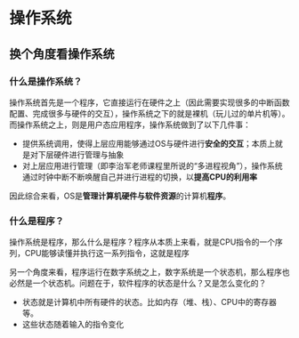 # 操作系统

## 换个角度看操作系统

### 什么是操作系统？

​	操作系统首先是一个程序，它直接运行在硬件之上（因此需要实现很多的中断函数配置、完成很多与硬件的交互），操作系统之下的就是裸机（玩儿过的单片机等）。而操作系统之上，则是用户态应用程序，操作系统做到了以下几件事：

- 提供系统调用，使得上层应用能够通过OS与硬件进行**安全的交互**；本质上就是对下层硬件进行管理与抽象
- 对上层应用进行管理（即李治军老师课程里所说的“多进程视角”），操作系统通过时钟中断不断唤醒自己并进行进程的切换，以**提高CPU的利用率**

​	因此综合来看，OS是**管理计算机硬件与软件资源**的计算机**程序**。

### 什么是程序？

​	操作系统是程序，那么什么是程序？程序从本质上来看，就是CPU指令的一个序列，CPU能够读懂并执行这一系列指令，这就是程序

​	另一个角度来看，程序运行在数字系统之上，数字系统是一个状态机，那么程序也必然是一个状态机。问题在于，软件程序的状态是什么？又是怎么变化的？

- 状态就是计算机中所有硬件的状态。比如内存（堆、栈）、CPU中的寄存器等。
- 这些状态随着输入的指令变化

